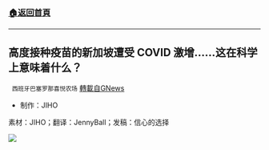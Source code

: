 ###  [:house:返回首頁](https://github.com/ourhimalayas/txt)
---


## 高度接种疫苗的新加坡遭受 COVID 激增……这在科学上意味着什么？
` 西班牙巴塞罗那喜悦农场` [轉載自GNews](https://gnews.org/zh-hans/1568774/)

- 制作：JIHO


素材：JIHO；翻译：JennyBall；发稿：信心的选择

![](https://assets.gnews.org/wp-content/uploads/2021/09/GNEWS_CH.-1-1.jpeg)
